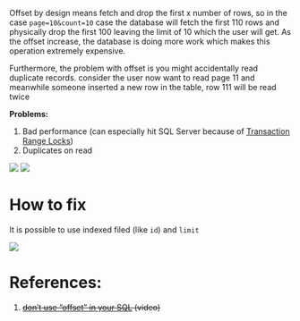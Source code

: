 Offset by design means fetch and drop the first x number of rows, so in the case `page=10&count=10` case the database will fetch the first 110 rows and physically drop the first 100 leaving the limit of 10 which the user will get. As the offset increase, the database is doing more work which makes this operation extremely expensive.

Furthermore, the problem with offset is you might accidentally read duplicate records. consider the user now want to read page 11 and meanwhile someone inserted a new row in the table, row 111 will be read twice

**Problems:**
1. Bad performance (can especially hit SQL Server because of [Transaction Range Locks](../../../../3.%20Database/OTLP/SQL/3.%20Transactions/Transaction%20Locks/Transaction%20Range%20Locks.md))
2. Duplicates on read

![](../../../../../_Attachments/Pasted%20image%2020240107180552.png)
![](../../../../../_Attachments/Pasted%20image%2020240107180635.png)

# How to fix

It is possible to use indexed filed (like `id`) and `limit`

![](../../../../../_Attachments/Pasted%20image%2020240107180753.png)

# References:

1. ~~[don’t use “offset” in your SQL](https://www.youtube.com/watch?v=WDJRRNCGIRs&list=PLQnljOFTspQXjD0HOzN7P2tgzu7scWpl2&index=57) (video)~~